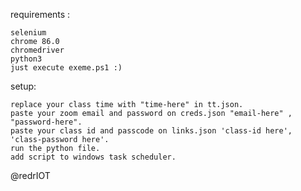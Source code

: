 requirements :
	
	selenium
 	chrome 86.0
	chromedriver
 	python3
 	just execute exeme.ps1 :)

setup:

	replace your class time with "time-here" in tt.json.
 	paste your zoom email and password on creds.json "email-here" , "password-here".
 	paste your class id and passcode on links.json 'class-id here', 'class-password here'.
 	run the python file.
 	add script to windows task scheduler.

@redrIOT
